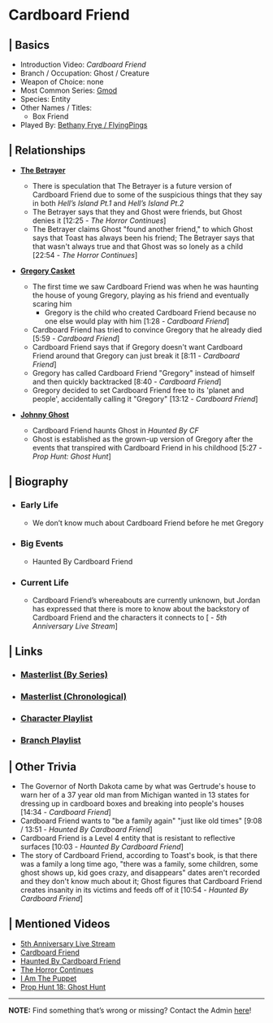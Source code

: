 # Cardboard Friend  


## | Basics  
- Introduction Video: *Cardboard Friend*  
- Branch / Occupation: Ghost / Creature  
- Weapon of Choice: none  
- Most Common Series: [Gmod](6.Series/Gmod.html)  
- Species: Entity  
- Other Names / Titles:   
  - Box Friend  
- Played By: [Bethany Frye / FlyingPings](3.Siblings/3.3.Bethany-Frye-FlyingPings.html)  


## | Relationships  
- [**The Betrayer**](5.Characters/One-Use_Uncommon.html)
  - There is speculation that The Betrayer is a future version of Cardboard Friend due to some of the suspicious things that they say in both *Hell’s Island Pt.1* and *Hell’s Island Pt.2*
   - The Betrayer says that they and Ghost were friends, but Ghost denies it \[12:25 - *The Horror Continues*]
   - The Betrayer claims Ghost "found another friend," to which Ghost says that Toast has always been his friend; The Betrayer says that that wasn't always true and that Ghost was so lonely as a child \[22:54 - *The Horror Continues*]

- [**Gregory Casket**](5.Characters/Gregory_Casket.html)  
  - The first time we saw Cardboard Friend was when he was haunting the house of young Gregory, playing as his friend and eventually scaring him
    - Gregory is the child who created Cardboard Friend because no one else would play with him \[1:28 - *Cardboard Friend*]
  - Cardboard Friend has tried to convince Gregory that he already died \[5:59 - *Cardboard Friend*]
  - Cardboard Friend says that if Gregory doesn't want Cardboard Friend around that Gregory can just break it \[8:11 - *Cardboard Friend*]
  - Gregory has called Cardboard Friend "Gregory" instead of himself and then quickly backtracked \[8:40 - *Cardboard Friend*]
  - Gregory decided to set Cardboard Friend free to its 'planet and people', accidentally calling it "Gregory" \[13:12 - *Cardboard Friend*]

- [**Johnny Ghost**](5.Characters/Johnny_Ghost.html)  
  - Cardboard Friend haunts Ghost in *Haunted By CF*
  - Ghost is established as the grown-up version of Gregory after the events that transpired with Cardboard Friend in his childhood \[5:27 - *Prop Hunt: Ghost Hunt*]


## | Biography  
- ### Early Life  
  - We don’t know much about Cardboard Friend before he met Gregory  
- ### Big Events  
  - Haunted By Cardboard Friend
- ### Current Life  
  - Cardboard Friend’s whereabouts are currently unknown, but Jordan has expressed that there is more to know about the backstory of Cardboard Friend and the characters it connects to \[ - *5th Anniversary Live Stream*]

 
## | Links  
- ### [Masterlist \(By Series)](https://docs.google.com/document/d/1P4ZRD6jhglXKt3SsYtIAv_rMaoukohVZo7UtJlB7gJU/edit)  
- ### [Masterlist \(Chronological)](https://docs.google.com/document/d/13oE9ME_8PNXHDKpw5HVfEFSxjqhHP0kOD7ag5coS6h0/edit)
- ### [Character Playlist]()  
- ### [Branch Playlist]()  


## | Other Trivia  
- The Governor of North Dakota came by what was Gertrude's house to warn her of a 37 year old man from Michigan wanted in 13 states for dressing up in cardboard boxes and breaking into people's houses \[14:34 - *Cardboard Friend*]  
- Cardboard Friend wants to "be a family again" "just like old times" \[9:08 / 13:51 - *Haunted By Cardboard Friend*]  
- Cardboard Friend is a Level 4 entity that is resistant to reflective surfaces \[10:03 - *Haunted By Cardboard Friend*]  
- The story of Cardboard Friend, according to Toast's book, is that there was a family a long time ago, "there was a family, some children, some ghost shows up, kid goes crazy, and disappears" dates aren't recorded and they don't know much about it; Ghost figures that Cardboard Friend creates insanity in its victims and feeds off of it \[10:54 - *Haunted By Cardboard Friend*]  


## | Mentioned Videos
- [5th Anniversary Live Stream](https://youtu.be/6AHnicY1Iq4)
- [Cardboard Friend](https://youtu.be/gHrJoNfyna4)
- [Haunted By Cardboard Friend](https://youtu.be/jG3Iarj08BQ)
- [The Horror Continues](https://youtu.be/YSmqZ0T6Enk)
- [I Am The Puppet](https://youtu.be/NuONWZ-LDQ0)
- [Prop Hunt 18: Ghost Hunt](https://youtu.be/2yVe4fe8lRw)

----

**NOTE:** Find something that’s wrong or missing? Contact the Admin [here](chapter_2.html)!